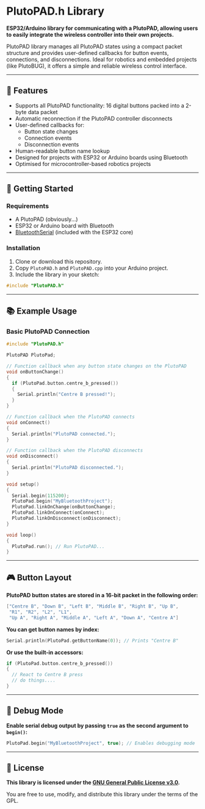 # PlutoPAD.h Library

**ESP32/Arduino library for communicating with a PlutoPAD, allowing users to easily integrate the wireless controller into their own projects.** 

PlutoPAD library manages all PlutoPAD states using a compact packet structure and provides user-defined callbacks for button events, connections, and disconnections. Ideal for robotics and embedded projects (like PlutoBUG), it offers a simple and reliable wireless control interface.

---

## 🔧 Features

- Supports all PlutoPAD functionality: 16 digital buttons packed into a 2-byte data packet  
- Automatic reconnection if the PlutoPAD controller disconnects  
- User-defined callbacks for:
  - Button state changes
  - Connection events
  - Disconnection events  
- Human-readable button name lookup  
- Designed for projects with ESP32 or Arduino boards using Bluetooth
- Optimised for microcontroller-based robotics projects

---

## 🚀 Getting Started

### Requirements

- A PlutoPAD (obviously...)
- ESP32 or Arduino board with Bluetooth
- [BluetoothSerial](https://www.arduino.cc/reference/en/libraries/bluetoothserial/) (included with the ESP32 core)

### Installation

1. Clone or download this repository.
2. Copy `PlutoPAD.h` and `PlutoPAD.cpp` into your Arduino project.
3. Include the library in your sketch:

```cpp
#include "PlutoPAD.h"
```

---

## 📚 Example Usage

### Basic PlutoPAD Connection
```cpp
#include "PlutoPAD.h"

PlutoPAD PlutoPad;

// Function callback when any button state changes on the PlutoPAD
void onButtonChange()
{
  if (PlutoPad.button.centre_b_pressed())
  {
    Serial.println("Centre B pressed!");
  }
}

// Function callback when the PlutoPAD connects
void onConnect()
{
  Serial.println("PlutoPAD connected.");
}

// Function callback when the PlutoPAD disconnects
void onDisconnect()
{
  Serial.println("PlutoPAD disconnected.");
}

void setup()
{
  Serial.begin(115200);
  PlutoPad.begin("MyBluetoothProject");
  PlutoPad.linkOnChange(onButtonChange);
  PlutoPad.linkOnConnect(onConnect);
  PlutoPad.linkOnDisconnect(onDisconnect);
}

void loop()
{
  PlutoPad.run(); // Run PlutoPAD...
}

```
---

## 🎮 Button Layout
**PlutoPAD button states are stored in a 16-bit packet in the following order:**
```cpp
["Centre B", "Down B", "Left B", "Middle B", "Right B", "Up B", 
 "R1", "R2", "L2", "L1", 
 "Up A", "Right A", "Middle A", "Left A", "Down A", "Centre A"]
```

**You can get button names by index:**
```cpp
Serial.println(PlutoPad.getButtonName(0)); // Prints "Centre B"
```

**Or use the built-in accessors:**
```cpp
if (PlutoPad.button.centre_b_pressed())
{
  // React to Centre B press
  // do things....
}
```

---

## 🧪 Debug Mode
**Enable serial debug output by passing `true` as the second argument to `begin()`:**
```cpp
PlutoPad.begin("MyBluetoothProject", true); // Enables debugging mode
```
---

## 📄 License
**This library is licensed under the [GNU General Public License v3.0](https://www.gnu.org/licenses/gpl-3.0.en.html).**

You are free to use, modify, and distribute this library under the terms of the GPL.
